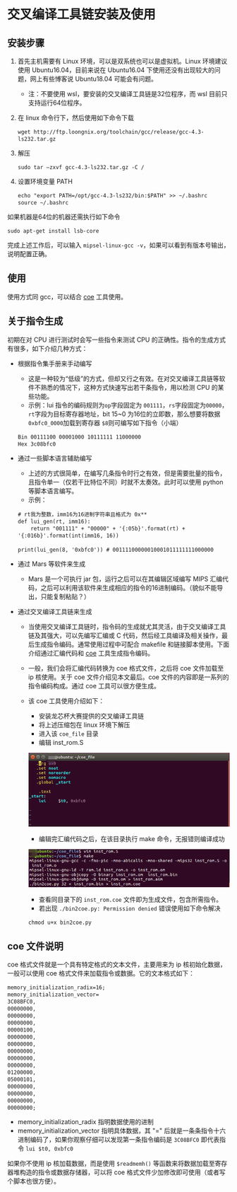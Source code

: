 # 交叉编译工具链安装及使用

## 安装步骤

1. 首先主机需要有 Linux 环境，可以是双系统也可以是虚拟机。Linux 环境建议使用 Ubuntu16.04，目前来说在 Ubuntu16.04 下使用还没有出现较大的问题，网上有些博客说 Ubuntu18.04 可能会有问题。
    - 注：不要使用 wsl，要安装的交叉编译工具链是32位程序，而 wsl 目前只支持运行64位程序。

2. 在 linux 命令行下，然后使用如下命令下载
    ```
    wget http://ftp.loongnix.org/toolchain/gcc/release/gcc-4.3-ls232.tar.gz
    ```

3. 解压
    ```
    sudo tar –zxvf gcc-4.3-ls232.tar.gz -C /
    ```

4. 设置环境变量 PATH
    ```
    echo "export PATH=/opt/gcc-4.3-ls232/bin:$PATH" >> ~/.bashrc
    source ~/.bashrc
    ```

如果机器是64位的机器还需执行如下命令
```
sudo apt-get install lsb-core 
```

完成上述工作后，可以输入 `mipsel-linux-gcc -v`，如果可以看到有版本号输出，说明配置正确。

## 使用

使用方式同 gcc，可以结合 [coe](https://github.com/bit-mips/bitmips_experiments/tree/master/tools/coe%20tool) 工具使用。

## 关于指令生成

初期在对 CPU 进行测试时会写一些指令来测试 CPU 的正确性。指令的生成方式有很多，如下介绍几种方式：

- 根据指令集手册来手动编写
    - 这是一种较为“低级”的方式，但却又行之有效。在对交叉编译工具链等软件不熟悉的情况下，这种方式快速写出若干条指令，用以检测 CPU 的某些功能。
    - 示例：lui 指令的编码规则为`op`字段固定为 `001111`，`rs`字段固定为`00000`，`rt`字段为目标寄存器地址，bit 15~0 为16位的立即数，那么想要将数据`0xbfc0_0000`加载到寄存器 `$8`则可编写如下指令（小端）
    ```
    Bin 00111100 00001000 10111111 11000000
    Hex 3c08bfc0
    ```
- 通过一些脚本语言辅助编写
    - 上述的方式很简单，在编写几条指令时行之有效，但是需要批量的指令，且指令单一（仅若干比特位不同）时就不太奏效。此时可以使用 python 等脚本语言编写。
    - 示例：
    ```
    # rt我为整数，imm16为16进制字符串且格式为 0x**
    def lui_gen(rt, imm16):
        return "001111" + "00000" + '{:05b}'.format(rt) + '{:016b}'.format(int(imm16, 16))

    print(lui_gen(8, '0xbfc0')) # 00111100000010001011111111000000
    ```

- 通过 Mars 等软件来生成
    - Mars 是一个可执行 jar 包，运行之后可以在其编辑区域编写 MIPS 汇编代码，之后可以利用该软件来生成相应的指令的16进制编码。（貌似不能导出，只能复制粘贴？）

- 通过交叉编译工具链来生成
    - 当使用交叉编译工具链时，指令码的生成就尤其灵活，由于交叉编译工具链及其强大，可以先编写汇编或 C 代码，然后经工具编译及相关操作，最后生成指令编码。通常使用过程中可配合 makefile 和链接脚本使用。下面介绍通过汇编代码和 [coe](https://github.com/bit-mips/bitmips_experiments/tree/master/tools/coe%20tool) 工具生成指令编码。
    - 一般，我们会将汇编代码转换为 coe 格式文件，之后将 coe 文件加载至 ip 核使用。关于 coe 文件介绍见本文最后。coe 文件的内容即是一系列的指令编码构成。通过 coe 工具可以很方便生成。
    - 该 coe 工具使用介绍如下：
        - 安装龙芯杯大赛提供的交叉编译工具链
        - 将上述压缩包在 linux 环境下解压
        - 进入该 `coe_file` 目录
        - 编辑 inst_rom.S

        ![](../img/others/p1.jpg)
        
        - 编辑完汇编代码之后，在该目录执行 make 命令，无报错则编译成功
        
        ![](../img/others/p2.jpg)
        
        - 查看同目录下的 `inst_rom.coe` 文件即为生成文件，包含所需指令。
        - 若出现 `./bin2coe.py: Permission denied` 错误使用如下命令解决
        ```
        chmod u+x bin2coe.py
        ```

## coe 文件说明
coe 格式文件就是一个具有特定格式的文本文件，主要用来为 ip 核初始化数据，一般可以使用 coe 格式文件来加载指令或数据。它的文本格式如下：
```
memory_initialization_radix=16;
memory_initialization_vector=
3C08BFC0,
00000000,
00000000,
00000000,
00000100,
00000000,
00000000,
00000000,
00000000,
00000000,
01200000,
05000101,
00000000,
00000000,
00000000,
00000000;
```
- memory_initialization_radix 指明数据使用的进制
- memory_initialization_vector 指明具体数据，其 "=" 后就是一条条指令十六进制编码了，如果你观察仔细可以发现第一条指令编码是 `3C08BFC0` 即代表指令 `lui $t0, 0xbfc0`

如果你不使用 ip 核加载数据，而是使用 `$readmemh()` 等函数来将数据加载至寄存器堆构造的指令或数据存储器，可以将 coe 格式文件少加修改即可使用（或者写个脚本也很方便）。

